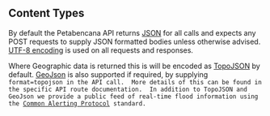 ## Content Types

By default the Petabencana API returns [JSON](http://www.w3schools.com/json/) for all calls and expects any POST requests to supply JSON formatted bodies unless otherwise advised.  [UTF-8 encoding](https://en.wikipedia.org/wiki/UTF-8) is used on all requests and responses.

Where Geographic data is returned this is will be encoded as [TopoJSON](https://github.com/topojson/topojson/wiki) by default.  [GeoJson](http://geojson.org/) is also supported if required, by supplying `format=topojson in the API call.  More details of this can be found in the specific API route documentation.  In addition to TopoJSON and GeoJson we provide a public feed of real-time flood information using the `[`Common Alerting Protocol`](https://en.wikipedia.org/wiki/Common_Alerting_Protocol)` standard.`

